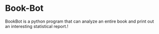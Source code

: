 # Book-Bot
BookBot is a python program that can analyze an entire book and print out an interesting statistical report.!
